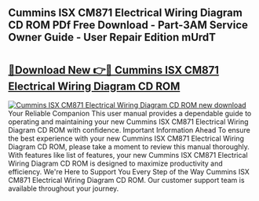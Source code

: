 ## Cummins ISX CM871 Electrical Wiring Diagram CD ROM PDf Free Download - Part-3AM Service Owner Guide - User Repair Edition mUrdT

# <h2><a href="http://bc57512.oget.top/?id=Cummins+ISX+CM871+Electrical+Wiring+Diagram+CD+ROM">🔗Download New 👉🔴 Cummins ISX CM871 Electrical Wiring Diagram CD ROM</a></h2>

[![Cummins ISX CM871 Electrical Wiring Diagram CD ROM new download](https://i.imgur.com/5g1atiW.png)](http://bc57512.oget.top/?id=Cummins+ISX+CM871+Electrical+Wiring+Diagram+CD+ROM)
Your Reliable Companion This user manual provides a dependable guide to operating and maintaining your new Cummins ISX CM871 Electrical Wiring Diagram CD ROM with confidence. Important Information Ahead To ensure the best experience with your new Cummins ISX CM871 Electrical Wiring Diagram CD ROM, please take a moment to review this manual thoroughly. With features like list of features, your new Cummins ISX CM871 Electrical Wiring Diagram CD ROM is designed to maximize productivity and efficiency. We're Here to Support You Every Step of the Way Cummins ISX CM871 Electrical Wiring Diagram CD ROM. Our customer support team is available throughout your journey.

